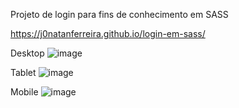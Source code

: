 Projeto de login para fins de conhecimento em SASS

https://j0natanferreira.github.io/login-em-sass/

Desktop
![image](https://github.com/j0natanferreira/login-em-sass/assets/82197119/948f07fa-b47e-4152-b6e3-ba391796d7f2)

Tablet
![image](https://github.com/j0natanferreira/login-em-sass/assets/82197119/31564b16-475a-4296-acb9-15b344fea2f7)

Mobile
![image](https://github.com/j0natanferreira/login-em-sass/assets/82197119/0b5562e0-950d-402d-88e9-6f89fab31228)
